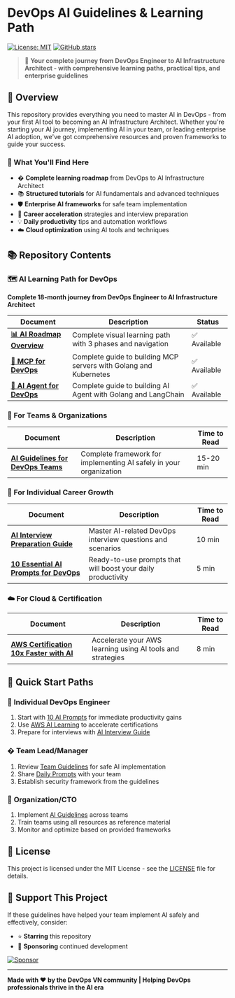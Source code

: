 # DevOps AI Guidelines & Learning Path

[![License: MIT](https://img.shields.io/badge/License-MIT-yellow.svg)](https://opensource.org/licenses/MIT)
[![GitHub stars](https://img.shields.io/github/stars/VersusControl/devops-ai-guidelines.svg?style=social&label=Star)](https://github.com/VersusControl/devops-ai-guidelines)

> 🚀 **Your complete journey from DevOps Engineer to AI Infrastructure Architect - with comprehensive learning paths, practical tips, and enterprise guidelines**

## 📖 Overview

This repository provides everything you need to master AI in DevOps - from your first AI tool to becoming an AI Infrastructure Architect. Whether you're starting your AI journey, implementing AI in your team, or leading enterprise AI adoption, we've got comprehensive resources and proven frameworks to guide your success.

### 🎯 What You'll Find Here

- �️ **Complete learning roadmap** from DevOps to AI Infrastructure Architect
- 📚 **Structured tutorials** for AI fundamentals and advanced techniques
- 🛡️ **Enterprise AI frameworks** for safe team implementation
- 🚀 **Career acceleration** strategies and interview preparation
- 💡 **Daily productivity** tips and automation workflows
- ☁️ **Cloud optimization** using AI tools and techniques

## 📚 Repository Contents

### 🗺️ **AI Learning Path for DevOps**

**Complete 18-month journey from DevOps Engineer to AI Infrastructure Architect**

| Document                                                                  | Description                                                       | Status       |
| ------------------------------------------------------------------------- | ----------------------------------------------------------------- | ------------ |
| [**📊 AI Roadmap Overview**](./01-ai-roadmap-for-devops/01-roadmap.md) | Complete visual learning path with 3 phases and navigation        | ✅ Available |
| [**🚀 MCP for DevOps**](./02-mcp-for-devops/00-toc.md)                 | Complete guide to building MCP servers with Golang and Kubernetes | ✅ Available |
| [**🚀 AI Agent for DevOps**](./03-ai-agent-for-devops/00-toc.md)       | Complete guide to building AI Agent with Golang and LangChain    | ✅ Available |

### 🏢 For Teams & Organizations

| Document                                                                          | Description                                                        | Time to Read |
| --------------------------------------------------------------------------------- | ------------------------------------------------------------------ | ------------ |
| [**AI Guidelines for DevOps Teams**](./resources/ai-guidelines-devops-team.md) | Complete framework for implementing AI safely in your organization | 15-20 min    |

### 🚀 For Individual Career Growth

| Document                                                                         | Description                                                  | Time to Read |
| -------------------------------------------------------------------------------- | ------------------------------------------------------------ | ------------ |
| [**AI Interview Preparation Guide**](./resources/ai-mock-interview.md)        | Master AI-related DevOps interview questions and scenarios   | 10 min       |
| [**10 Essential AI Prompts for DevOps**](./resources/10-ai-prompts-devops.md) | Ready-to-use prompts that will boost your daily productivity | 5 min        |

### ☁️ For Cloud & Certification

| Document                                                                                   | Description                                                | Time to Read |
| ------------------------------------------------------------------------------------------ | ---------------------------------------------------------- | ------------ |
| [**AWS Certification 10x Faster with AI**](./resources/aws-certification-10x-faster.md) | Accelerate your AWS learning using AI tools and strategies | 8 min        |

## 🚀 Quick Start Paths

### 👤 **Individual DevOps Engineer**

1. Start with [10 AI Prompts](./resources/10-ai-prompts-devops.md) for immediate productivity gains
2. Use [AWS AI Learning](./resources/aws-certification-10x-faster.md) to accelerate certifications
3. Prepare for interviews with [AI Interview Guide](./resources/ai-mock-interview.md)

### � **Team Lead/Manager**

1. Review [Team Guidelines](./resources/ai-guidelines-devops-team.md) for safe AI implementation
2. Share [Daily Prompts](./resources/10-ai-prompts-devops.md) with your team
3. Establish security framework from the guidelines

### 🏢 **Organization/CTO**

1. Implement [AI Guidelines](./resources/ai-guidelines-devops-team.md) across teams
2. Train teams using all resources as reference material
3. Monitor and optimize based on provided frameworks

## 📝 License

This project is licensed under the MIT License - see the [LICENSE](LICENSE) file for details.

## 💝 Support This Project

If these guidelines have helped your team implement AI safely and effectively, consider:

- ⭐ **Starring** this repository
- 💖 **Sponsoring** continued development

[![Sponsor](https://img.shields.io/badge/Sponsor-❤️-red?style=for-the-badge)](https://github.com/sponsors/hoalongnatsu)

---

**Made with ❤️ by the DevOps VN community | Helping DevOps professionals thrive in the AI era**
